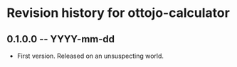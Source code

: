 # Revision history for ottojo-calculator

## 0.1.0.0 -- YYYY-mm-dd

* First version. Released on an unsuspecting world.
